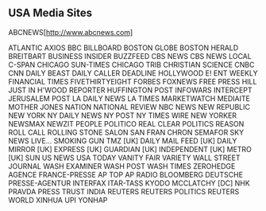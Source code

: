 ## USA Media Sites
ABCNEWS[http://www.abcnews.com]

ATLANTIC 
AXIOS
BBC
BILLBOARD
BOSTON GLOBE
BOSTON HERALD
BREITBART
BUSINESS INSIDER
BUZZFEED
CBS NEWS
CBS NEWS LOCAL
C-SPAN
CHICAGO SUN-TIMES
CHICAGO TRIB
CHRISTIAN SCIENCE
CNBC
CNN
DAILY BEAST
DAILY CALLER
DEADLINE HOLLYWOOD
E!
ENT WEEKLY
FINANCIAL TIMES
FIVETHIRTYEIGHT
FORBES
FOXNEWS
FREE PRESS
HILL JUST IN
H'WOOD REPORTER
HUFFINGTON POST
INFOWARS
INTERCEPT
JERUSALEM POST
LA DAILY NEWS
LA TIMES
MARKETWATCH
MEDIAITE
MOTHER JONES
NATION
NATIONAL REVIEW
NBC NEWS
NEW REPUBLIC
NEW YORK
NY DAILY NEWS
NY POST
NY TIMES WIRE
NEW YORKER
NEWSMAX
NEWZIT
PEOPLE
POLITICO
REAL CLEAR POLITICS
REASON
ROLL CALL
ROLLING STONE
SALON
SAN FRAN CHRON
SEMAFOR
SKY NEWS LIVE...
SMOKING GUN
TMZ
[UK] DAILY MAIL FEED
[UK] DAILY MIRROR
[UK] EXPRESS
[UK] GUARDIAN
[UK] INDEPENDENT
[UK] METRO
[UK] SUN
US NEWS
USA TODAY
VANITY FAIR
VARIETY
WALL STREET JOURNAL
WASH EXAMINER
WASH POST
WASH TIMES
ZEROHEDGE
AGENCE FRANCE-PRESSE
AP TOP
AP RADIO
BLOOMBERG
DEUTSCHE PRESSE-AGENTUR
INTERFAX
ITAR-TASS
KYODO
MCCLATCHY [DC]
NHK
PRAVDA
PRESS TRUST INDIA
REUTERS
REUTERS POLITICS
REUTERS WORLD
XINHUA
UPI
YONHAP
